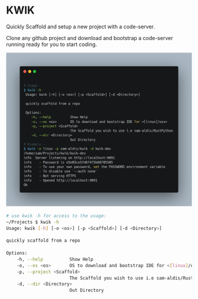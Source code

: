 # KWIK

Quickly Scaffold and setup a new project with a code-server.

Clone any github project and download and bootstrap a code-server
running ready for you to start coding.

![](./kwik-full.png)


```sh
# use kwik -h for access to the usage:
~/Projects $ kwik -h
Usage: kwik [-h] [-o <os>] [-p <Scaffold>] [-d <Directory>]

quickly scaffold from a repo

Options:
    -h, --help          Show Help
    -o, --os <os>       OS to download and bootstrap IDE for <[linux]/osx>
    -p, --project <Scaffold>
                        The Scaffold you wish to use i.e sam-aldis/RustPython
    -d, --dir <Directory>
                        Out Directory

```
